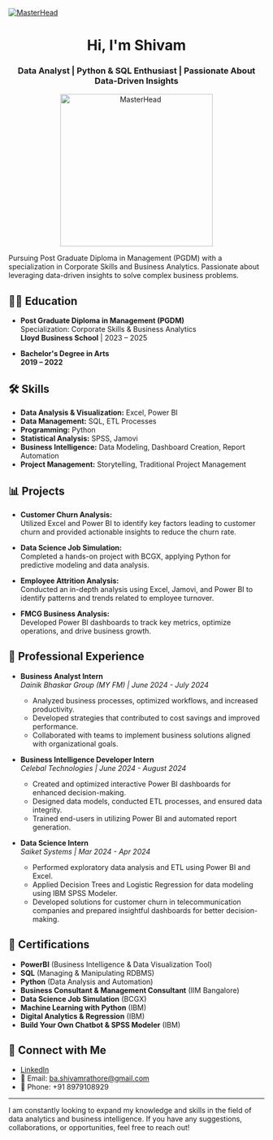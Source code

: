 [![MasterHead](https://www.mygreatlearning.com/blog/wp-content/uploads/2019/09/What-is-data-science-2.jpg)](https://github.com/Shivam-Rathore-02)

<h1 align="center">Hi, I'm Shivam</h1>
<h3 align="center">Data Analyst | Python & SQL Enthusiast | Passionate About Data-Driven Insights</h3>

<p align="center">
<img src="https://www.mygreatlearning.com/blog/wp-content/uploads/2019/09/What-is-data-science-2.jpg" alt="MasterHead" width="300px">
</p>

 
Pursuing Post Graduate Diploma in Management (PGDM) with a specialization in Corporate Skills and Business Analytics. Passionate about leveraging data-driven insights to solve complex business problems.

## 🧑‍🎓 Education

- **Post Graduate Diploma in Management (PGDM)**  
  Specialization: Corporate Skills & Business Analytics  
  **Lloyd Business School** | 2023 – 2025

- **Bachelor's Degree in Arts**  
  **2019 – 2022**

## 🛠️ Skills

- **Data Analysis & Visualization:** Excel, Power BI
- **Data Management:** SQL, ETL Processes
- **Programming:** Python
- **Statistical Analysis:** SPSS, Jamovi
- **Business Intelligence:** Data Modeling, Dashboard Creation, Report Automation
- **Project Management:** Storytelling, Traditional Project Management

## 📊 Projects

- **Customer Churn Analysis:**  
  Utilized Excel and Power BI to identify key factors leading to customer churn and provided actionable insights to reduce the churn rate.

- **Data Science Job Simulation:**  
  Completed a hands-on project with BCGX, applying Python for predictive modeling and data analysis.

- **Employee Attrition Analysis:**  
  Conducted an in-depth analysis using Excel, Jamovi, and Power BI to identify patterns and trends related to employee turnover.

- **FMCG Business Analysis:**  
  Developed Power BI dashboards to track key metrics, optimize operations, and drive business growth.

## 💼 Professional Experience

- **Business Analyst Intern**  
  *Dainik Bhaskar Group (MY FM) | June 2024 - July 2024*  
  - Analyzed business processes, optimized workflows, and increased productivity.
  - Developed strategies that contributed to cost savings and improved performance.
  - Collaborated with teams to implement business solutions aligned with organizational goals.

- **Business Intelligence Developer Intern**  
  *Celebal Technologies | June 2024 - August 2024*  
  - Created and optimized interactive Power BI dashboards for enhanced decision-making.
  - Designed data models, conducted ETL processes, and ensured data integrity.
  - Trained end-users in utilizing Power BI and automated report generation.

- **Data Science Intern**  
  *Saiket Systems | Mar 2024 - Apr 2024*  
  - Performed exploratory data analysis and ETL using Power BI and Excel.
  - Applied Decision Trees and Logistic Regression for data modeling using IBM SPSS Modeler.
  - Developed solutions for customer churn in telecommunication companies and prepared insightful dashboards for better decision-making.

## 📜 Certifications

- **PowerBI** (Business Intelligence & Data Visualization Tool)
- **SQL** (Managing & Manipulating RDBMS)
- **Python** (Data Analysis and Automation)
- **Business Consultant & Management Consultant** (IIM Bangalore)
- **Data Science Job Simulation** (BCGX)
- **Machine Learning with Python** (IBM)
- **Digital Analytics & Regression** (IBM)
- **Build Your Own Chatbot & SPSS Modeler** (IBM)

## 🔗 Connect with Me

- [LinkedIn](https://www.linkedin.com/in/shivam-rathore-business-analyst)
- 📧 Email: ba.shivamrathore@gmail.com
- 📱 Phone: +91 8979108929

---

I am constantly looking to expand my knowledge and skills in the field of data analytics and business intelligence. If you have any suggestions, collaborations, or opportunities, feel free to reach out!
